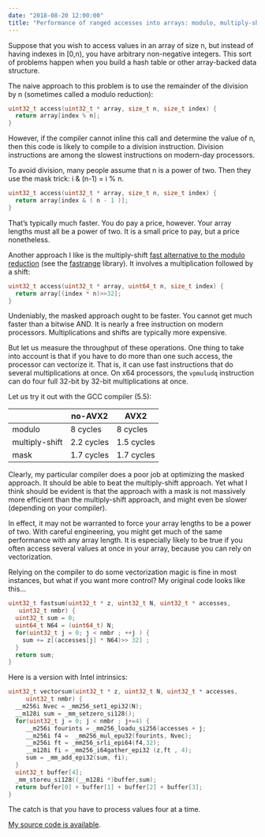 ```yaml
---
date: "2018-08-20 12:00:00"
title: "Performance of ranged accesses into arrays: modulo, multiply-shift and masks"
---
```




Suppose that you wish to access values in an array of size n, but instead of having indexes in [0,n), you have arbitrary non-negative integers. This sort of problems happen when you build a hash table or other array-backed data structure.

The naive approach to this problem is to use the remainder of the division by n (sometimes called a modulo reduction):
```C
uint32_t access(uint32_t * array, size_t n, size_t index) {
  return array[index % n];
}
```


However, if the compiler cannot inline this call and determine the value of n, then this code is likely to compile to a division instruction. Division instructions are among the slowest instructions on modern-day processors.

To avoid division, many people assume that n is a power of two. Then they use the mask trick: i &amp; (n-1) = i % n.
```C
uint32_t access(uint32_t * array, size_t n, size_t index) {
  return array[index & ( n - 1 )];
}
```


That&rsquo;s typically much faster. You do pay a price, however. Your array lengths must all be a power of two. It is a small price to pay, but a price nonetheless.

Another approach I like is the multiply-shift [fast alternative to the modulo reduction](/lemire/blog/2016/06/27/a-fast-alternative-to-the-modulo-reduction/) (see the [fastrange](https://github.com/lemire/fastrange) library). It involves a multiplication followed by a shift:
```C
uint32_t access(uint32_t * array, uint64_t n, size_t index) {
  return array[(index * n)>>32];
}
```


Undeniably, the masked approach ought to be faster. You cannot get much faster than a bitwise AND. It is nearly a free instruction on modern processors. Multiplications and shifts are typically more expensive.

But let us measure the throughput of these operations. One thing to take into account is that if you have to do more than one such access, the processor can vectorize it. That is, it can use fast instructions that do several multiplications at once. On x64 processors, the `vpmuludq` instruction can do four full 32-bit by 32-bit multiplications at once.

Let us try it out with the GCC compiler (5.5):

&nbsp;                   |no-AVX2                  |AVX2                     |
-------------------------|-------------------------|-------------------------|
modulo                   |8 cycles                 |8 cycles                 |
multiply-shift           |2.2 cycles               |1.5 cycles               |
mask                     |1.7 cycles               |1.7 cycles               |


Clearly, my particular compiler does a poor job at optimizing the masked approach. It should be able to beat the multiply-shift approach. Yet what I think should be evident is that the approach with a mask is not massively more efficient than the multiply-shift approach, and might even be slower (depending on your compiler).

In effect, it may not be warranted to force your array lengths to be a power of two. With careful engineering, you might get much of the same performance with any array length. It is especially likely to be true if you often access several values at once in your array, because you can rely on vectorization.

Relying on the compiler to do some vectorization magic is fine in most instances, but what if you want more control? My original code looks like this&hellip;
```C
uint32_t fastsum(uint32_t * z, uint32_t N, uint32_t * accesses,
   uint32_t nmbr) {
  uint32_t sum = 0;
  uint64_t N64 = (uint64_t) N;
  for(uint32_t j = 0; j < nmbr ; ++j ) {
    sum += z[(accesses[j] * N64)>> 32] ;
  }
  return sum;
}
```


Here is a version with Intel intrinsics:
```C
uint32_t vectorsum(uint32_t * z, uint32_t N, uint32_t * accesses,
     uint32_t nmbr) {
  __m256i Nvec = _mm256_set1_epi32(N);
  __m128i sum = _mm_setzero_si128();
  for(uint32_t j = 0; j < nmbr ; j+=4) {
     __m256i fourints = _mm256_loadu_si256(accesses + j;
     __m256i f4 =  _mm256_mul_epu32(fourints, Nvec);
     __m256i ft = _mm256_srli_epi64(f4,32);
     __m128i fi = _mm256_i64gather_epi32 (z,ft , 4);
     sum = _mm_add_epi32(sum, fi);
  }
  uint32_t buffer[4];
  _mm_storeu_si128((__m128i *)buffer,sum);
  return buffer[0] + buffer[1] + buffer[2] + buffer[3];
}
```


The catch is that you have to process values four at a time.

[My source code is available](https://github.com/lemire/Code-used-on-Daniel-Lemire-s-blog/tree/master/2018/08/20).

